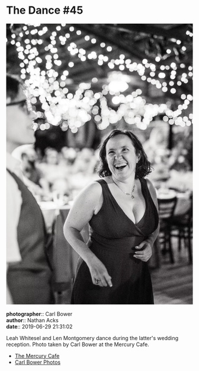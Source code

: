 # The Dance #45

![Leah Whitesel and Len Montgomery dance](assets/2019-06-29-set-4-the-dance-45.webp)

**photographer**:: Carl Bower  
**author**:: Nathan Acks  
**date**:: 2019-06-29 21:31:02

Leah Whitesel and Len Montgomery dance during the latter's wedding reception. Photo taken by Carl Bower at the Mercury Cafe.

* [The Mercury Cafe](http://mercurycafe.com)
* [Carl Bower Photos](https://carlbowerphotos.com)

